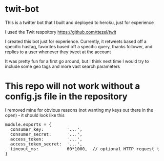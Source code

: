 # twit-bot
This is a twitter bot that I built and deployed to heroku, just for experience

I used the Twit respoitory https://github.com/ttezel/twit

I created this bot just for experience. Currently, it retweets based off a specific hastag, favorites based off a specific query, thanks follower, and replies to a user whenever they tweet at the account

It was pretty fun for a first go around, but I think next time I would try to include some geo tags and more vast search parameters

# This repo will not work without a config.js file in the repository

I removed mine for obvious reasons (not wanting my keys out there in the open) - it should look like this
<pre>
module.exports = {
  consumer_key:         '...',
  consumer_secret:      '...',
  access_token:         '...',
  access_token_secret:  '...',
  timeout_ms:           60*1000,  // optional HTTP request timeout to apply to all requests.
}
</pre>
